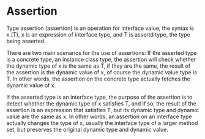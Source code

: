 # Assertion

Type assertion (assertion) is an operation for interface value, the syntax is x.(T), x is an expression of interface type, and T is assertd type, the type being asserted.
         

There are two main scenarios for the use of assertions: If the asserted type is a concrete type, an instance class type, the assertion will check whether the dynamic type of x is the same as T, if they are the same, the result of the assertion is the dynamic value of x, of course the dynamic value type is T. In other words, the assertion on the concrete type actually fetches the dynamic value of x.
        

 If the asserted type is an interface type, the purpose of the assertion is to detect whether the dynamic type of x satisfies T, and if so, the result of the assertion is an expression that satisfies T, but its dynamic type and dynamic value are the same as x. In other words, an assertion on an interface type actually changes the type of x, usually the interface type of a larger method set, but preserves the original dynamic type and dynamic value.

